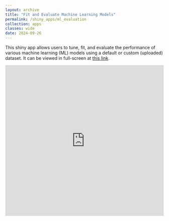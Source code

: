 ```yaml
---
layout: archive
title: "Fit and Evaluate Machine Learning Models"
permalink: /shiny_apps/ml_evaluation
collection: apps
classes: wide
date: 2024-09-26
---
```


This shiny app allows users to tune, fit, and evaluate the performance of various machine learning (ML) models using a default or custom (uploaded) dataset. It can be viewed in full-screen at <a href="https://taylor-grimm.shinyapps.io/ml_app_evaluation/">this link</a>.


<embed src="https://taylor-grimm.shinyapps.io/ml_app_evaluation/" style="width:100%; height: 50vw;">
